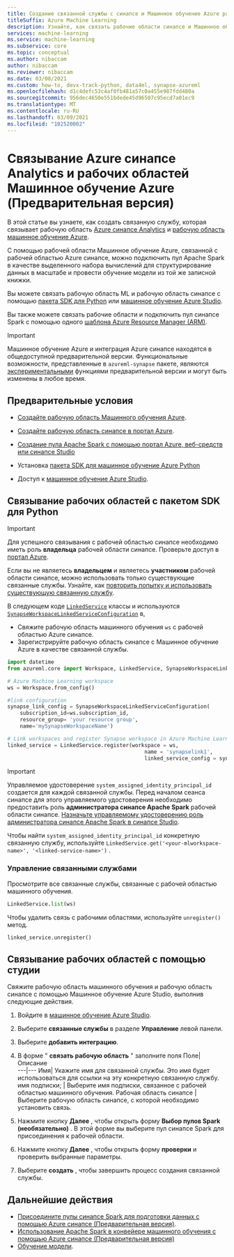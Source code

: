 ```yaml
---
title: Создание связанной службы с синапсе и Машинное обучение Azure рабочими областями (Предварительная версия)
titleSuffix: Azure Machine Learning
description: Узнайте, как связать рабочие области синапсе и Машинное обучение Azure Azure с единым интерфейсом структурирование данных.
services: machine-learning
ms.service: machine-learning
ms.subservice: core
ms.topic: conceptual
ms.author: nibaccam
author: nibaccam
ms.reviewer: nibaccam
ms.date: 03/08/2021
ms.custom: how-to, devx-track-python, data4ml, synapse-azureml
ms.openlocfilehash: d1c4defc53c4af0fb481a57c0a455e987fdd480a
ms.sourcegitcommit: 956dec4650e551bdede45d96507c95ecd7a01ec9
ms.translationtype: MT
ms.contentlocale: ru-RU
ms.lasthandoff: 03/09/2021
ms.locfileid: "102520002"
---
```

# <a name="link-azure-synapse-analytics-and-azure-machine-learning-workspaces-preview"></a>Связывание Azure синапсе Analytics и рабочих областей Машинное обучение Azure (Предварительная версия)

В этой статье вы узнаете, как создать связанную службу, которая связывает рабочую область [Azure синапсе Analytics](/synapse-analytics/overview-what-is.md) и [рабочую область машинное обучение Azure](concept-workspace.md).

С помощью рабочей области Машинное обучение Azure, связанной с рабочей областью Azure синапсе, можно подключить пул Apache Spark в качестве выделенного набора вычислений для структурирование данных в масштабе и провести обучение модели из той же записной книжки.

Вы можете связать рабочую область ML и рабочую область синапсе с помощью [пакета SDK для Python](#link-sdk) или [машинное обучение Azure Studio](#link-studio).

Вы также можете связать рабочие области и подключить пул синапсе Spark с помощью одного [шаблона Azure Resource Manager (ARM)](https://github.com/Azure/azure-quickstart-templates/blob/master/101-machine-learning-linkedservice-create/azuredeploy.json).

>[!IMPORTANT]
> Машинное обучение Azure и интеграция Azure синапсе находятся в общедоступной предварительной версии. Функциональные возможности, представленные в `azureml-synapse` пакете, являются [экспериментальными](/python/api/overview/azure/ml/#stable-vs-experimental) функциями предварительной версии и могут быть изменены в любое время.

## <a name="prerequisites"></a>Предварительные условия

* [Создайте рабочую область Машинного обучения Azure](how-to-manage-workspace.md?tabs=python).

* [Создайте рабочую область синапсе в портал Azure](/synapse-analytics/quickstart-create-workspace.md).

* [Создание пула Apache Spark с помощью портал Azure, веб-средств или синапсе Studio](/synapse-analytics/quickstart-create-apache-spark-pool-portal.md)

* Установка [пакета SDK для машинное обучение Azure Python](/python/api/overview/azure/ml/intro)

* Доступ к [машинное обучение Azure Studio](https://ml.azure.com/).

<a name="link-sdk"></a>
## <a name="link-workspaces-with-the-python-sdk"></a>Связывание рабочих областей с пакетом SDK для Python

> [!IMPORTANT]
> Для успешного связывания с рабочей областью синапсе необходимо иметь роль **владельца** рабочей области синапсе. Проверьте доступ в [портал Azure](https://ms.portal.azure.com/).
>
> Если вы не являетесь **владельцем** и являетесь **участником** рабочей области синапсе, можно использовать только существующие связанные службы. Узнайте, как [повторить попытку и использовать существующую связанную службу](how-to-data-prep-synapse-spark-pool.md#get-an-existing-linked-service).

В следующем коде [`LinkedService`](/python/api/azureml-core/azureml.core.linked_service.linkedservice) классы и используются [`SynapseWorkspaceLinkedServiceConfiguration`](/python/api/azureml-core/azureml.core.linked_service.synapseworkspacelinkedserviceconfiguration) в,

* Свяжите рабочую область машинного обучения `ws` с рабочей областью Azure синапсе.
* Зарегистрируйте рабочую область синапсе с Машинное обучение Azure в качестве связанной службы.

``` python
import datetime  
from azureml.core import Workspace, LinkedService, SynapseWorkspaceLinkedServiceConfiguration

# Azure Machine Learning workspace
ws = Workspace.from_config()

#link configuration 
synapse_link_config = SynapseWorkspaceLinkedServiceConfiguration(
    subscription_id=ws.subscription_id,
    resource_group= 'your resource group',
    name='mySynapseWorkspaceName')

# Link workspaces and register Synapse workspace in Azure Machine Learning
linked_service = LinkedService.register(workspace = ws,              
                                            name = 'synapselink1',    
                                            linked_service_config = synapse_link_config)
```

> [!IMPORTANT] 
> Управляемое удостоверение `system_assigned_identity_principal_id` создается для каждой связанной службы. Перед началом сеанса синапсе для этого управляемого удостоверения необходимо предоставить роль **администратора синапсе Apache Spark** рабочей области синапсе. [Назначьте управляемому удостоверению роль администратора синапсе Apache Spark в синапсе Studio](../synapse-analytics/security/how-to-manage-synapse-rbac-role-assignments.md).
>
> Чтобы найти `system_assigned_identity_principal_id` конкретную связанную службу, используйте `LinkedService.get('<your-mlworkspace-name>', '<linked-service-name>')` .

### <a name="manage-linked-services"></a>Управление связанными службами

Просмотрите все связанные службы, связанные с рабочей областью машинного обучения.

```python
LinkedService.list(ws)
```

Чтобы удалить связь с рабочими областями, используйте `unregister()` метод.

``` python
linked_service.unregister()
```

<a name="link-studio"></a>
## <a name="link-workspaces-via-studio"></a>Связывание рабочих областей с помощью студии

Свяжите рабочую область машинного обучения и рабочую область синапсе с помощью Машинное обучение Azure Studio, выполнив следующие действия. 

1. Войдите в [машинное обучение Azure Studio](https://ml.azure.com/).
1. Выберите **связанные службы** в разделе **Управление** левой панели.
1. Выберите **добавить интеграцию**.
1. В форме " **связать рабочую область** " заполните поля 
    Поле| Описание    
    ---|---
    Имя| Укажите имя для связанной службы. Это имя будет использоваться для ссылки на эту конкретную связанную службу.
    имя подписки; | Выберите имя подписки, связанное с рабочей областью машинного обучения. 
    Рабочая область синапсе | Выберите рабочую область синапсе, с которой необходимо установить связь.
1. Нажмите кнопку **Далее** , чтобы открыть форму **Выбор пулов Spark (необязательно)** . В этой форме вы выберите пул синапсе Spark для присоединения к рабочей области.

1. Нажмите кнопку **Далее** , чтобы открыть форму **проверки** и проверить выбранные параметры.
1. Выберите **создать** , чтобы завершить процесс создания связанной службы.

## <a name="next-steps"></a>Дальнейшие действия

* [Присоедините пулы синапсе Spark для подготовки данных с помощью Azure синапсе (Предварительная версия)](how-to-data-prep-synapse-spark-pool.md).
* [Использование Apache Spark в конвейере машинного обучения с помощью Azure синапсе (Предварительная версия)](how-to-use-synapsesparkstep.md)
* [Обучение модели](how-to-set-up-training-targets.md).
